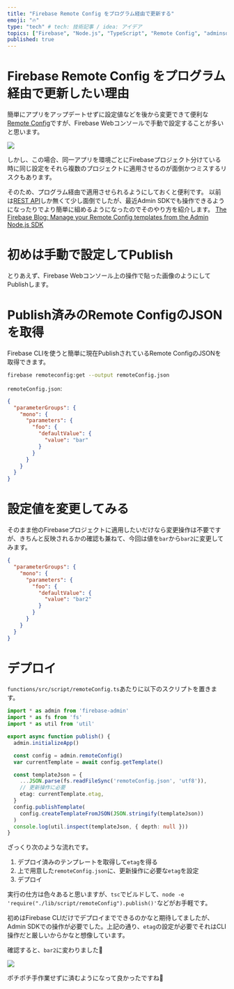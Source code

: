 ```yaml
---
title: "Firebase Remote Config をプログラム経由で更新する"
emoji: "🔥"
type: "tech" # tech: 技術記事 / idea: アイデア
topics: ["Firebase", "Node.js", "TypeScript", "Remote Config", "adminsdk", "Tech"]
published: true
---
```


# Firebase Remote Config をプログラム経由で更新したい理由

簡単にアプリをアップデートせずに設定値などを後から変更できて便利な[Remote Config](https://firebase.google.com/docs/remote-config)ですが、Firebase Webコンソールで手動で設定することが多いと思います。

![](https://storage.googleapis.com/zenn-user-upload/183s3dmd6sox68eut5pc1qrgj0mo)

しかし、この場合、同一アプリを環境ごとにFirebaseプロジェクト分けている時に同じ設定をそれら複数のプロジェクトに適用させるのが面倒かつミスするリスクもあります。

そのため、プログラム経由で適用させられるようにしておくと便利です。
以前は[REST API](https://firebase.google.com/docs/reference/remote-config/rest)しか無くて少し面倒でしたが、最近Admin SDKでも操作できるようになったりでより簡単に組めるようになったのでそのやり方を紹介します。
[The Firebase Blog: Manage your Remote Config templates from the Admin Node.js SDK](https://firebase.googleblog.com/2020/08/manage-remoteconfig-admin-nodejs-sdk.html)

# 初めは手動で設定してPublish

とりあえず、Firebase Webコンソール上の操作で貼った画像のようにしてPublishします。

# Publish済みのRemote ConfigのJSONを取得

Firebase CLIを使うと簡単に現在PublishされているRemote ConfigのJSONを取得できます。

```sh
firebase remoteconfig:get --output remoteConfig.json
```

`remoteConfig.json`:

```json
{
  "parameterGroups": {
    "mono": {
      "parameters": {
        "foo": {
          "defaultValue": {
            "value": "bar"
          }
        }
      }
    }
  }
}
```

# 設定値を変更してみる

そのまま他のFirebaseプロジェクトに適用したいだけなら変更操作は不要ですが、きちんと反映されるかの確認も兼ねて、今回は値を`bar`から`bar2`に変更してみます。

```json
{
  "parameterGroups": {
    "mono": {
      "parameters": {
        "foo": {
          "defaultValue": {
            "value": "bar2"
          }
        }
      }
    }
  }
}
```

# デプロイ

`functions/src/script/remoteConfig.ts`あたりに以下のスクリプトを置きます。

```ts
import * as admin from 'firebase-admin'
import * as fs from 'fs'
import * as util from 'util'

export async function publish() {
  admin.initializeApp()

  const config = admin.remoteConfig()
  var currentTemplate = await config.getTemplate()

  const templateJson = {
    ...JSON.parse(fs.readFileSync('remoteConfig.json', 'utf8')),
    // 更新操作に必要
    etag: currentTemplate.etag,
  }
  config.publishTemplate(
    config.createTemplateFromJSON(JSON.stringify(templateJson))
  )
  console.log(util.inspect(templateJson, { depth: null }))
}
```

ざっくり次のような流れです。

1. デプロイ済みのテンプレートを取得して`etag`を得る
2. 上で用意した`remoteConfig.json`に、更新操作に必要な`etag`を設定
3. デプロイ

実行の仕方は色々あると思いますが、`tsc`でビルドして、`node -e 'require("./lib/script/remoteConfig").publish()'`などがお手軽です。

初めはFirebase CLIだけでデプロイまでできるのかなと期待してましたが、Admin SDKでの操作が必要でした。上記の通り、`etag`の設定が必要でそれはCLI操作だと厳しいからかなと想像しています。

確認すると、`bar2`に変わりました🎉

![](https://storage.googleapis.com/zenn-user-upload/0mt0l9zyqajzn1y3jegsa6t7m2ns)

ポチポチ手作業せずに済むようになって良かったですね🐶
